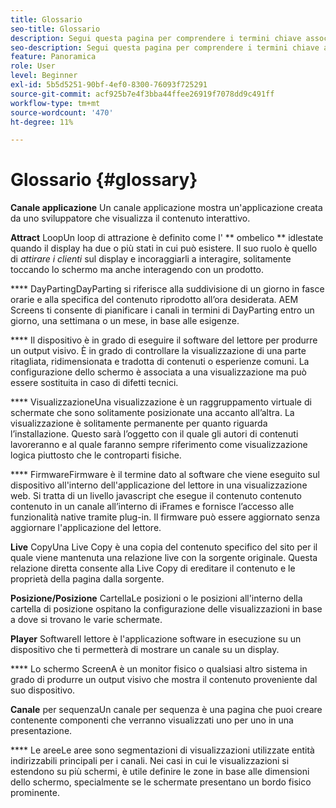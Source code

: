 ```yaml
---
title: Glossario
seo-title: Glossario
description: Segui questa pagina per comprendere i termini chiave associati ad AEM Screens.
seo-description: Segui questa pagina per comprendere i termini chiave associati ad AEM Screens.
feature: Panoramica
role: User
level: Beginner
exl-id: 5b5d5251-90bf-4ef0-8300-76093f725291
source-git-commit: acf925b7e4f3bba44ffee26919f7078dd9c491ff
workflow-type: tm+mt
source-wordcount: '470'
ht-degree: 11%

---
```


# Glossario {#glossary}

**Canale applicazione** Un canale applicazione mostra un&#39;applicazione creata da uno sviluppatore che visualizza il contenuto interattivo.

**Attract** LoopUn loop di attrazione è definito come l&#39; ** ombelico  ** idlestate quando il display ha due o più stati in cui può esistere. Il suo ruolo è quello di *attirare i clienti* sul display e incoraggiarli a interagire, solitamente toccando lo schermo ma anche interagendo con un prodotto.

**** DayPartingDayParting si riferisce alla suddivisione di un giorno in fasce orarie e alla specifica del contenuto riprodotto all’ora desiderata. AEM Screens ti consente di pianificare i canali in termini di DayParting entro un giorno, una settimana o un mese, in base alle esigenze.

**** Il dispositivo è in grado di eseguire il software del lettore per produrre un output visivo. È in grado di controllare la visualizzazione di una parte ritagliata, ridimensionata e tradotta di contenuti o esperienze comuni. La configurazione dello schermo è associata a una visualizzazione ma può essere sostituita in caso di difetti tecnici.

**** VisualizzazioneUna visualizzazione è un raggruppamento virtuale di schermate che sono solitamente posizionate una accanto all’altra. La visualizzazione è solitamente permanente per quanto riguarda l’installazione. Questo sarà l’oggetto con il quale gli autori di contenuti lavoreranno e al quale faranno sempre riferimento come visualizzazione logica piuttosto che le controparti fisiche.

**** FirmwareFirmware è il termine dato al software che viene eseguito sul dispositivo all&#39;interno dell&#39;applicazione del lettore in una visualizzazione web. Si tratta di un livello javascript che esegue il contenuto contenuto contenuto in un canale all’interno di iFrames e fornisce l’accesso alle funzionalità native tramite plug-in. Il firmware può essere aggiornato senza aggiornare l&#39;applicazione del lettore.

**Live** CopyUna Live Copy è una copia del contenuto specifico del sito per il quale viene mantenuta una relazione live con la sorgente originale. Questa relazione diretta consente alla Live Copy di ereditare il contenuto e le proprietà della pagina dalla sorgente.

**Posizione/Posizione** CartellaLe posizioni o le posizioni all&#39;interno della cartella di posizione ospitano la configurazione delle visualizzazioni in base a dove si trovano le varie schermate.

**Player** SoftwareIl lettore è l&#39;applicazione software in esecuzione su un dispositivo che ti permetterà di mostrare un canale su un display.

**** Lo schermo ScreenA è un monitor fisico o qualsiasi altro sistema in grado di produrre un output visivo che mostra il contenuto proveniente dal suo dispositivo.

**Canale** per sequenzaUn canale per sequenza è una pagina che puoi creare contenente componenti che verranno visualizzati uno per uno in una presentazione.

**** Le areeLe aree sono segmentazioni di visualizzazioni utilizzate entità indirizzabili principali per i canali. Nei casi in cui le visualizzazioni si estendono su più schermi, è utile definire le zone in base alle dimensioni dello schermo, specialmente se le schermate presentano un bordo fisico prominente.

